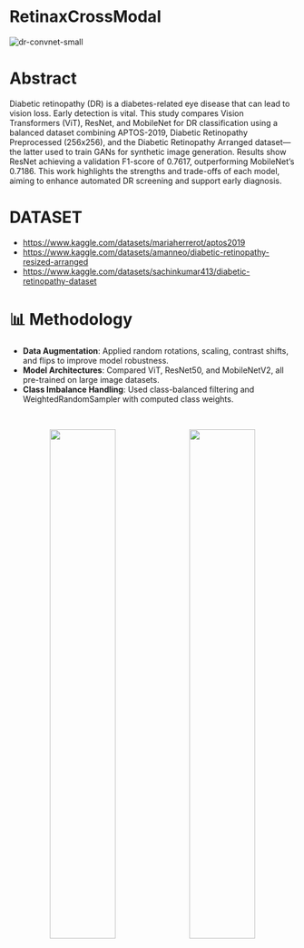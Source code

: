 # RetinaxCrossModal
![dr-convnet-small](https://github.com/user-attachments/assets/489dea8a-6556-4e35-9c01-7eb8226e6bfd)

# Abstract 
Diabetic retinopathy (DR) is a diabetes-related eye disease that can lead to vision loss. Early detection is vital. This study compares Vision Transformers (ViT), ResNet, and MobileNet for DR classification using a balanced dataset combining APTOS-2019, Diabetic Retinopathy Preprocessed (256x256), and the Diabetic Retinopathy Arranged dataset—the latter used to train GANs for synthetic image generation. Results show ResNet achieving a validation F1-score of 0.7617, outperforming MobileNet’s 0.7186. This work highlights the strengths and trade-offs of each model, aiming to enhance automated DR screening and support early diagnosis.
<br>

# DATASET 
- https://www.kaggle.com/datasets/mariaherrerot/aptos2019<br>
- https://www.kaggle.com/datasets/amanneo/diabetic-retinopathy-resized-arranged
- https://www.kaggle.com/datasets/sachinkumar413/diabetic-retinopathy-dataset

# 📊 Methodology <br>
- <B>Data Augmentation</B>: Applied random rotations, scaling, contrast shifts, and flips to improve model robustness.<br>
- <B>Model Architectures</B>: Compared ViT, ResNet50, and MobileNetV2, all pre-trained on large image datasets.<br>
- <B>Class Imbalance Handling</B>: Used class-balanced filtering and WeightedRandomSampler with computed class weights.
<br>
<p align="center">
  <img src="https://github.com/user-attachments/assets/d218490f-be70-4223-8b2d-cb1151152480" width="48%" />
  <img src="https://github.com/user-attachments/assets/72399444-b9ae-46fe-915a-ae4b40e461d3" width="48%" />
</p>



  
